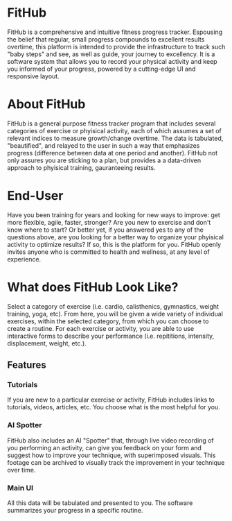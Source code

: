# FitHub
FitHub is a comprehensive and intuitive fitness progress tracker.
Espousing the belief that regular, small progress compounds to excellent results overtime, this platform is intended to provide the infrastructure to track such "baby steps" and see, as well as guide, your journey to excellency. 
It is a software system that allows you to record your physical activity and keep you informed of your progress, powered by a cutting-edge UI and responsive layout. 

# About FitHub
FitHub is a general purpose fitness tracker program that includes several categories of exercise or phyisical activity, each of which assumes a set of relevant indices to measure growth/change overtime. The data is tabulated, "beautified", and relayed to the user in such a way that emphasizes progress (difference between data at one period and another).
FitHub not only assures you are sticking to a plan, but provides a a data-driven approach to phyisical training, gauranteeing results. 

# End-User
Have you been training for years and looking for new ways to improve: get more flexible, agile, faster, stronger?
Are you new to exercise and don't know where to start?
Or better yet, if you answered yes to any of the questions above, are you looking for a better way to organize your phyisical activity to optimize results?
If so, this is the platform for you.
FitHub openly invites anyone who is committed to health and wellness, at any level of experience.

# What does FitHub Look Like?
Select a category of exercise (i.e. cardio, calisthenics, gymnastics, weight training, yoga, etc).
From here, you will be given a wide variety of individual exercises, within the selected category, from which you can choose to create a routine. For each exercise or activity, you are able to use interactive forms to describe your performance (i.e. repititions, intensity, displacement, weight, etc.). 
## Features
### Tutorials
If you are new to a particular exercise or activity, FitHub includes links to tutorials, videos, articles, etc. You choose what is the most helpful for you.
### AI Spotter
FitHub also includes an AI "Spotter" that, through live video recording of you performing an activity, can give you feedback on your form and suggest how to improve your technique, with superimposed visuals. This footage can be archived to visually track the improvement in your technique over time.
### Main UI
All this data will be tabulated and presented to you. The software summarizes your progress in a specific routine.


